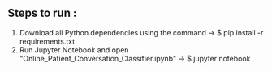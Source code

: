 ## Steps to run :

1. Download all Python dependencies using the command -> 
   $ pip install -r requirements.txt
2. Run Jupyter Notebook and open "Online_Patient_Conversation_Classifier.ipynb" -> 
   $ jupyter notebook